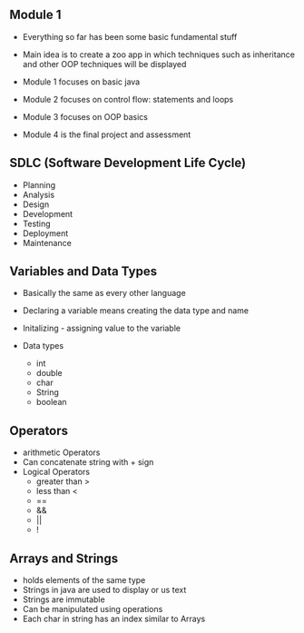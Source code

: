 ## Module 1
- Everything so far has been some basic fundamental stuff
- Main idea is to create a zoo app in which techniques such as inheritance and other OOP techniques will be displayed

- Module 1 focuses on basic java 
- Module 2 focuses on control flow: statements and loops
- Module 3 focuses on OOP basics
- Module 4 is the final project and assessment

## SDLC (Software Development Life Cycle)
- Planning
- Analysis
- Design
- Development
- Testing
- Deployment
- Maintenance

## Variables and Data Types
- Basically the same as every other language
- Declaring a variable means creating the data type and name
- Initalizing - assigning value to the variable

- Data types 
    - int 
    - double 
    - char 
    - String 
    - boolean

## Operators
- arithmetic Operators
- Can concatenate string with + sign 
- Logical Operators
    - greater than > 
    - less than <
    - == 
    - &&
    - || 
    - !

## Arrays and Strings
- holds elements of the same type
- Strings in java are used to display or us text
- Strings are immutable
- Can be manipulated using operations 
- Each char in string has an index similar to Arrays

